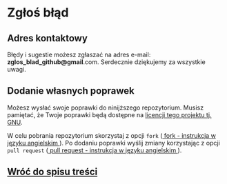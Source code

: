 # Zgłoś błąd

## Adres kontaktowy

Błędy i sugestie możesz zgłaszać na adres e-mail: **zglos_blad_github@gmail**.com. Serdecznie dziękujemy za wszystkie uwagi.

## Dodanie własnych poprawek

Możesz wysłać swoje poprawki do ninijższego repozytorium. Musisz pamiętać, że Twoje poprawki będą dostępne na [licencji tego projektu tj. GNU](../LICENSE).

W celu pobrania repozytorium skorzystaj z opcji `fork` ([ fork - instrukcja w języku angielskim ](https://help.github.com/en/articles/fork-a-repo)). Po dodaniu poprawki wyślij zmiany korzystając z opcji `pull request` ([ pull request - instrukcja w języku angielskim ](https://help.github.com/en/articles/creating-a-pull-request-from-a-fork)).

## [Wróć do spisu treści](../README.md)
